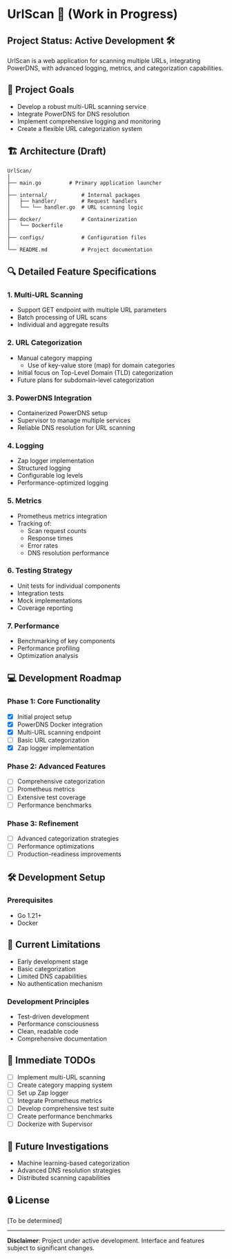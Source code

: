# UrlScan 🚧 (Work in Progress)

## Project Status: Active Development 🛠️

UrlScan is a web application for scanning multiple URLs, integrating PowerDNS, with advanced logging, metrics, and categorization capabilities.

## 🎯 Project Goals

- Develop a robust multi-URL scanning service
- Integrate PowerDNS for DNS resolution
- Implement comprehensive logging and monitoring
- Create a flexible URL categorization system

## 🏗️ Architecture (Draft)
```
UrlScan/
│
├── main.go         # Primary application launcher
│
├── internal/           # Internal packages
│   ├── handler/        # Request handlers
│   └── └── handler.go  # URL scanning logic
│
├── docker/             # Containerization
│   └── Dockerfile      
│
├── configs/            # Configuration files
│
└── README.md           # Project documentation
```

## 🔍 Detailed Feature Specifications

### 1. Multi-URL Scanning
- Support GET endpoint with multiple URL parameters
- Batch processing of URL scans
- Individual and aggregate results

### 2. URL Categorization
- Manual category mapping
  - Use of key-value store (map) for domain categories
- Initial focus on Top-Level Domain (TLD) categorization
- Future plans for subdomain-level categorization

### 3. PowerDNS Integration
- Containerized PowerDNS setup
- Supervisor to manage multiple services
- Reliable DNS resolution for URL scanning

### 4. Logging
- Zap logger implementation
- Structured logging
- Configurable log levels
- Performance-optimized logging

### 5. Metrics
- Prometheus metrics integration
- Tracking of:
  - Scan request counts
  - Response times
  - Error rates
  - DNS resolution performance

### 6. Testing Strategy
- Unit tests for individual components
- Integration tests
- Mock implementations
- Coverage reporting

### 7. Performance
- Benchmarking of key components
- Performance profiling
- Optimization analysis

## 💻 Development Roadmap

### Phase 1: Core Functionality
- [x] Initial project setup
- [x] PowerDNS Docker integration
- [x] Multi-URL scanning endpoint
- [ ] Basic URL categorization
- [x] Zap logger implementation

### Phase 2: Advanced Features
- [ ] Comprehensive categorization
- [ ] Prometheus metrics
- [ ] Extensive test coverage
- [ ] Performance benchmarks

### Phase 3: Refinement
- [ ] Advanced categorization strategies
- [ ] Performance optimizations
- [ ] Production-readiness improvements

## 🛠️ Development Setup

### Prerequisites
- Go 1.21+
- Docker

## 🚧 Current Limitations
- Early development stage
- Basic categorization
- Limited DNS capabilities
- No authentication mechanism


### Development Principles
- Test-driven development
- Performance consciousness
- Clean, readable code
- Comprehensive documentation

## 📝 Immediate TODOs
- [ ] Implement multi-URL scanning
- [ ] Create category mapping system
- [ ] Set up Zap logger
- [ ] Integrate Prometheus metrics
- [ ] Develop comprehensive test suite
- [ ] Create performance benchmarks
- [ ] Dockerize with Supervisor

## 🔬 Future Investigations
- Machine learning-based categorization
- Advanced DNS resolution strategies
- Distributed scanning capabilities

## 🔒 License
[To be determined]

---

**Disclaimer**: Project under active development. Interface and features subject to significant changes.
